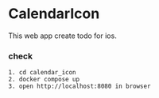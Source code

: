 # CalendarIcon
This web app create todo for ios.

### check
```
1. cd calendar_icon
2. docker compose up
3. open http://localhost:8080 in browser
```